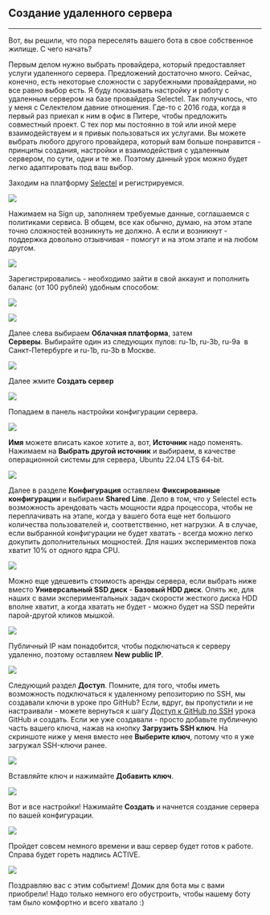 ## Создание удаленного сервера
---------------------------

Вот, вы решили, что пора переселять вашего бота в свое собственное жилище. С чего начать?

Первым делом нужно выбрать провайдера, который предоставляет услуги удаленного сервера. Предложений достаточно много. Сейчас, конечно, есть некоторые сложности с зарубежными провайдерами, но все равно выбор есть. Я буду показывать настройку и работу с удаленным сервером на базе провайдера Selectel. Так получилось, что у меня с Селектелом давние отношения. Где-то с 2016 года, когда я первый раз приехал к ним в офис в Питере, чтобы предложить совместный проект. С тех пор мы постоянно в той или иной мере взаимодействуем и я привык пользоваться их услугами. Вы можете выбрать любого другого провайдера, который вам больше понравится - принципы создания, настройки и взаимодействия с удаленным сервером, по сути, одни и те же. Поэтому данный урок можно будет легко адаптировать под ваш выбор.

Заходим на платформу [Selectel](https://selectel.ru/?utm_source=stepik.org&utm_medium=referral&utm_campaign=help_cloud_sharedline_0123_courseAIOgram) и регистрируемся.

![](https://ucarecdn.com/ca1371c8-6ea7-49ee-9150-f93dce929464/-/preview/-/enhance/81/)

Нажимаем на Sign up, заполняем требуемые данные, соглашаемся с политиками сервиса. В общем, все как обычно, думаю, на этом этапе точно сложностей возникнуть не должно. А если и возникнут - поддержка довольно отзывчивая - помогут и на этом этапе и на любом другом.

![](https://ucarecdn.com/885d78a8-a9bf-4a25-8f70-eaf57daea84a/-/preview/-/enhance/77/)

Зарегистрировались - необходимо зайти в свой аккаунт и пополнить баланс (от 100 рублей) удобным способом:

![](https://ucarecdn.com/c39b1f38-468c-4c6b-9a1c-510564f48474/-/preview/-/enhance/79/)

![](https://ucarecdn.com/5ab57ef2-6333-402e-8c58-dc5cfdc3177b/-/preview/-/enhance/80/)

Далее слева выбираем **Облачная платформа**, затем **Серверы**. Выбирайте один из следующих пулов: ru-1b, ru-3b, ru-9a  в Санкт-Петербурге и ru-1b, ru-3b в Москве.

![](https://ucarecdn.com/da1cbb31-f508-4158-a5e6-53fc99052d67/-/preview/-/enhance/88/)

Далее жмите **Создать сервер**

![](https://ucarecdn.com/5ca35f90-0db2-4e17-a2bc-32753a179318/-/preview/-/enhance/74/)

Попадаем в панель настройки конфигурации сервера.

![](https://ucarecdn.com/f5d590b1-ab33-4203-b665-342ca286387f/-/preview/-/enhance/78/)

**Имя** можете вписать какое хотите а, вот, **Источник** надо поменять. Нажимаем на **Выбрать другой источник** и выбираем, в качестве операционной системы для сервера, Ubuntu 22.04 LTS 64-bit.

![](https://ucarecdn.com/4fc280cc-dcb3-4c1f-a411-827d8221ea51/-/preview/-/enhance/84/)

Далее в разделе **Конфигурация** оставляем **Фиксированные конфигурации** и выбираем **Shared Line**. Дело в том, что у Selectel есть возможность арендовать часть мощности ядра процессора, чтобы не переплачивать на этапе, когда у вашего бота еще нет большого количества пользователей и, соответственно, нет нагрузки. А в случае, если выбранной конфигурации не будет хватать - всегда можно легко докупить дополнительных мощностей. Для наших экспериментов пока хватит 10% от одного ядра CPU.

![](https://ucarecdn.com/ea4ded61-8cf0-4381-922c-f1dab966aeee/-/preview/-/enhance/77/)

Можно еще удешевить стоимость аренды сервера, если выбрать ниже вместо **Универсальный SSD диск** - **Базовый HDD диск**. Опять же, для наших с вами экспериментальных задач скорости жесткого диска HDD вполне хватит, а когда хватать не будет - можно будет на SSD перейти парой-другой кликов мышкой.

![](https://ucarecdn.com/8cf3720e-ff50-4fdf-9fa9-7dc5fa49624d/-/preview/-/enhance/80/)

Публичный IP нам понадобится, чтобы подключаться к серверу удаленно, поэтому оставляем **New public IP**.

![](https://ucarecdn.com/badd0db2-2581-4a20-8709-d6f421d48d5d/-/preview/-/enhance/82/)

Следующий раздел **Доступ**. Помните, для того, чтобы иметь возможность подключаться к удаленному репозиторию по SSH, мы создавали ключи в уроке про GitHub? Если, вдруг, вы пропустили и не настраивали - можете вернуться к шагу [Доступ к GitHub по SSH](https://stepik.org/lesson/816596/step/4?unit=819928) урока GitHub и создать. Если же уже создавали - просто добавьте публичную часть вашего ключа, нажав на кнопку **Загрузить SSH ключ**. На скриншоте ниже у меня вместо нее **Выберите ключ**, потому что я уже загружал SSH-ключи ранее.

![](https://ucarecdn.com/148a127b-dc68-40de-8ec7-23970932c6e2/-/preview/-/enhance/79/)

Вставляйте ключ и нажимайте **Добавить ключ**.

![](https://ucarecdn.com/2aaf46e3-9a89-4746-ba74-959302d2862e/-/preview/-/enhance/83/)

Вот и все настройки! Нажимайте **Создать** и начнется создание сервера по вашей конфигурации.

![](https://ucarecdn.com/77dc4778-f62b-405d-b361-16011ca364b8/-/preview/-/enhance/89/)

Пройдет совсем немного времени и ваш сервер будет готов к работе. Справа будет гореть надпись ACTIVE.

![](https://ucarecdn.com/be75c3af-8485-42bb-bb57-e7ccdd987253/-/preview/-/enhance/81/)

Поздравляю вас с этим событием! Домик для бота мы с вами приобрели! Надо только немного его обустроить, чтобы нашему боту там было комфортно и всего хватало :)